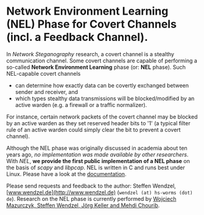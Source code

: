 # Network Environment Learning (NEL) Phase for Covert Channels (incl. a Feedback Channel).

In *Network Steganography* research, a covert channel is a stealthy communication channel. Some covert channels are capable of performing a so-called **Network Environment Learning** phase (or: **NEL** phase). Such NEL-capable covert channels

- can determine how exactly data can be covertly exchanged between sender and receiver, and
- which types stealthy data transmissions will be blocked/modified by an active warden (e.g. a firewall or a traffic normalizer).

For instance, certain network packets of the covert channel may be blocked by an active warden as they set reserved header bits to '1' (a typical filter rule of an active warden could simply clear the bit to prevent a covert channel).

Although the NEL phase was originally discussed in academia about ten years ago, *no implementation was made available by other researchers*. With *NEL*, **we provide the first public implementation of a NEL phase** on the basis of *scapy* and *libpcap*. NEL is written in C and runs best under Linux. Please have a look at the [documentation](https://github.com/cdpxe/NELphase/blob/master/documentation/README.md).

Please send requests and feedback to the author: Steffen Wendzel, [www.wendzel.de](http://www.wendzel.de) (`wendzel (at) hs-worms (dot) de`). Research on the NEL phase is currently performed by [Wojciech Mazurczyk, Steffen Wendzel, Jörg Keller and Mehdi Chourib](http://ih-patterns.blogspot.de/p/authorscontact.html).
